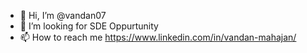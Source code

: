 - 👋 Hi, I’m @vandan07
- 👀 I’m looking for SDE  Oppurtunity
- 📫 How to reach me https://www.linkedin.com/in/vandan-mahajan/

<!---
vandan07/vandan07 is a ✨ special ✨ repository because its `README.md` (this file) appears on your GitHub profile.
You can click the Preview link to take a look at your changes.
--->
